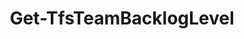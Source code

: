 ﻿---
title: Get-TfsTeamBacklogLevel
breadcrumbs: [ "Team", "Backlog" ]
parent: "Team.Backlog"
description: "Gets information about one or more backlog levels of a given team."
remarks: 
parameterSets: 
  "_All_": [ Backlog, Collection, Project, Team ] 
  "__AllParameterSets":  
    Backlog: 
      type: "object"  
      position: "0"  
    Collection: 
      type: "object"  
    Project: 
      type: "object"  
    Team: 
      type: "object" 
parameters: 
  - name: "Backlog" 
    description: "Specifies one or more backlog level configurations to be returned. Valid values are the name (e.g. \"Stories\") or the ID (e.g. \"Microsoft.RequirementCategory\") of the backlog level to return. Wilcards are supported. When omitted, returns all backlogs levels of the given team." 
    globbing: false 
    position: 0 
    type: "object" 
    aliases: [ Name ] 
    defaultValue: "*" 
  - name: "Name" 
    description: "Specifies one or more backlog level configurations to be returned. Valid values are the name (e.g. \"Stories\") or the ID (e.g. \"Microsoft.RequirementCategory\") of the backlog level to return. Wilcards are supported. When omitted, returns all backlogs levels of the given team.This is an alias of the Backlog parameter." 
    globbing: false 
    position: 0 
    type: "object" 
    aliases: [ Name ] 
    defaultValue: "*" 
  - name: "Team" 
    description: "Specifies the name of the Team, its ID (a GUID), or a Microsoft.TeamFoundation.Core.WebApi.WebApiTeam object to connect to. When omitted, it defaults to the connection set by Connect-TfsTeam (if any). For more details, see the Get-TfsTeam cmdlet." 
    globbing: false 
    pipelineInput: "true (ByValue)" 
    type: "object" 
  - name: "Project" 
    description: "Specifies the name of the Team Project, its ID (a GUID), or a Microsoft.TeamFoundation.Core.WebApi.TeamProject object to connect to. When omitted, it defaults to the connection set by Connect-TfsTeamProject (if any). For more details, see the Get-TfsTeamProject cmdlet." 
    globbing: false 
    type: "object" 
  - name: "Collection" 
    description: "Specifies the URL to the Team Project Collection or Azure DevOps Organization to connect to, a TfsTeamProjectCollection object (Windows PowerShell only), or a VssConnection object. You can also connect to an Azure DevOps Services organizations by simply providing its name instead of the full URL. For more details, see the Get-TfsTeamProjectCollection cmdlet. When omitted, it defaults to the connection set by Connect-TfsTeamProjectCollection (if any)." 
    globbing: false 
    type: "object"
inputs: 
  - type: "System.Object" 
    description: "Specifies the name of the Team, its ID (a GUID), or a Microsoft.TeamFoundation.Core.WebApi.WebApiTeam object to connect to. When omitted, it defaults to the connection set by Connect-TfsTeam (if any). For more details, see the Get-TfsTeam cmdlet."
outputs: 
  - type: "Microsoft.TeamFoundation.Work.WebApi.BacklogLevelConfiguration" 
    description: 
notes: 
relatedLinks: 
  - text: "Online Version:" 
    uri: "https://tfscmdlets.dev/Cmdlets/Team/Backlog/Get-TfsTeamBacklogLevel"
aliases: 
examples: 
---
